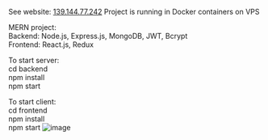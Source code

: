 See website: [139.144.77.242](http://139.144.77.242/)
Project is running in Docker containers on VPS

MERN project:    
 Backend: Node.js, Express.js, MongoDB, JWT, Bcrypt  
 Frontend: React.js, Redux

To start server:  
 cd backend  
 npm install  
 npm start

To start client:  
 cd frontend  
 npm install  
 npm start
![image](https://user-images.githubusercontent.com/98240285/226134019-ef018c08-7552-4950-ae80-fb6019518fef.png)
